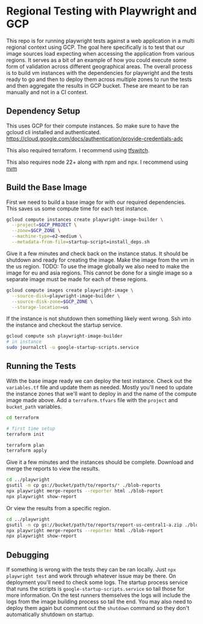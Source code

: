 
# Regional Testing with Playwright and GCP

This repo is for running playwright tests against a web application in a multi regional context using GCP. The goal here specifically is to test that our image sources load expecting when accessing the application from various regions. It serves as a bit of an example of how you could execute some form of validation across different geographical areas. The overall process is to build vm instances with the dependencies for playwright and the tests ready to go and then to deploy them across multiple zones to run the tests and then aggregate the results in GCP bucket. These are meant to be ran manually and not in a CI context.

## Dependency Setup

This uses GCP for their compute instances. So make sure to have the gcloud cli installed and authenticated.
https://cloud.google.com/docs/authentication/provide-credentials-adc

This also required terraform. I recommend using [tfswitch](https://tfswitch.warrensbox.com/Installation/).

This also requires node 22+ along with npm and npx. I recommend using [nvm](https://github.com/nvm-sh/nvm)

## Build the Base Image

First we need to build a base image for with our required dependencies. This saves us some compute time for each test instance.

```bash
gcloud compute instances create playwright-image-builder \
  --project=$GCP_PROJECT \
  --zone=$GCP_ZONE \
  --machine-type=e2-medium \
  --metadata-from-file=startup-script=install_deps.sh
```

Give it a few minutes and check back on the instance status. It should be shutdown and ready for creating the image.
Make the image from the vm in the us region.
TODO: To use the image globally we also need to make the image for eu and asia regions. This cannot be done for a single image so a separate image must be made for each of these regions.

```bash
gcloud compute images create playwright-image \
  --source-disk=playwright-image-builder \
  --source-disk-zone=$GCP_ZONE \
  --storage-location=us
```

If the instance is not shutdown then something likely went wrong. Ssh into the instance and checkout the startup service.

```bash
gcloud compute ssh playwright-image-builder
# in instance
sudo journalctl -u google-startup-scripts.service
```

## Running the Tests

With the base image ready we can deploy the test instance. Check out the `variables.tf` file and update them as needed. 
Mostly you'll need to update the instance zones that we'll want to deploy in and the name of the compute image made above.
Add a `terraform.tfvars` file with the `project` and `bucket_path` variables.

```bash
cd terraform

# first time setup
terraform init

terraform plan
terraform apply
```

Give it a few minutes and the instances should be complete. Download and merge the reports to view the results.

```bash
cd ../playwright
gsutil -m cp gs://bucket/path/to/reports/* ./blob-reports
npx playwright merge-reports --reporter html ./blob-report
npx playwright show-report
```

Or view the results from a specific region.

```bash
cd ../playwright
gsutil -m cp gs://bucket/path/to/reports/report-us-central1-a.zip ./blob-reports
npx playwright merge-reports --reporter html ./blob-report
npx playwright show-report
```

## Debugging

If something is wrong with the tests they can be ran locally. Just `npx playwright test` and work through whatever issue may be there.
On deployment you'll need to check some logs. The startup process service that runs the scripts is `google-startup-scripts.service` so tail those for more information.
On the test runners themselves the logs will include the logs from the image building process so tail the end. You may also need to deploy them again but comment out the `shutdown` command so they don't automatically shutdown on startup.
